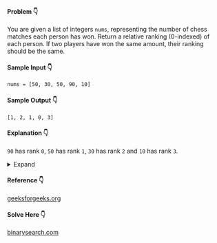 #### Problem :point_down:
You are given a list of integers `nums`, representing the number of chess matches each person has won. Return a relative ranking (0-indexed) of each person. If two players have won the same amount, their ranking should be the same.

#### Sample Input :point_down:
```
nums = [50, 30, 50, 90, 10]
```  
#### Sample Output :point_down:
```
[1, 2, 1, 0, 3]
```
#### Explanation :point_down:
`90` has rank `0`, `50` has rank `1`, `30` has rank `2` and `10` has rank `3`.
<details>
<summary>Expand</summary>

#### Python :point_down:

```python
def solve(nums):
    if not(nums):
        return nums

    temp = [(n, i) for i, n in enumerate(nums)]
    temp.sort(reverse=True, key=lambda x: x[0])

    rank = [0] * len(nums)
    rank[temp[0][1]] = 0
    r = 0

    for i in range(1, len(temp)):
        if (temp[i][0] == temp[i-1][0]):
            rank[temp[i][1]] = r
        else:
            r += 1
            rank[temp[i][1]] = r

    return rank
```

#### Time Complexity :point_down:
```
O(n log n)
```
where `n` is the length of `nums`.

#### Space Complexity :point_down:
```
O(n) 
```
where `n` is the length of `nums`.

#### [@alexwice](https://binarysearch.com/problems/Leaderboard/editorials/320867)'s Solution :point_down:
```python
def solve(nums):
    unique = sorted(set(nums), reverse=True)
    index = {v: i for i, v in enumerate(unique)}
    return [index[v] for v in nums]
```
</details>

#### Reference :point_down:
[geeksforgeeks.org](https://www.geeksforgeeks.org/rank-elements-array/)

#### Solve Here :point_down:
[binarysearch.com](https://binarysearch.com/problems/Leaderboard)
